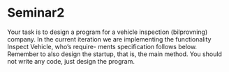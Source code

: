 # Seminar2
Your task is to design a program for a vehicle inspection (bilprovning) company. In the  current iteration we are implementing the functionality Inspect Vehicle, who’s require- ments specification follows below. Remember to also design the startup, that is, the  main method. You should not write any code, just design the program.
